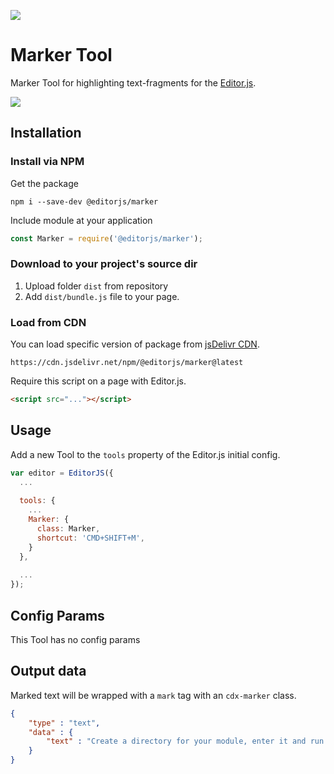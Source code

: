 ![](https://badgen.net/badge/Editor.js/v2.0/blue)

# Marker Tool

Marker Tool for highlighting text-fragments for the [Editor.js](https://editorjs.io).

![](assets/example.gif)

## Installation

### Install via NPM

Get the package

```shell
npm i --save-dev @editorjs/marker
```

Include module at your application

```javascript
const Marker = require('@editorjs/marker');
```

### Download to your project's source dir

1. Upload folder `dist` from repository
2. Add `dist/bundle.js` file to your page.

### Load from CDN

You can load specific version of package from [jsDelivr CDN](https://www.jsdelivr.com/package/npm/@editorjs/marker).

`https://cdn.jsdelivr.net/npm/@editorjs/marker@latest`

Require this script on a page with Editor.js.

```html
<script src="..."></script>
```

## Usage

Add a new Tool to the `tools` property of the Editor.js initial config.

```javascript
var editor = EditorJS({
  ...
  
  tools: {
    ...
    Marker: {
      class: Marker,
      shortcut: 'CMD+SHIFT+M',
    }
  },
  
  ...
});
```

## Config Params

This Tool has no config params

## Output data

Marked text will be wrapped with a `mark` tag with an `cdx-marker` class.

```json
{
    "type" : "text",
    "data" : {
        "text" : "Create a directory for your module, enter it and run <mark class=\"cdx-marker\">npm init</mark> command."
    }
}
```

